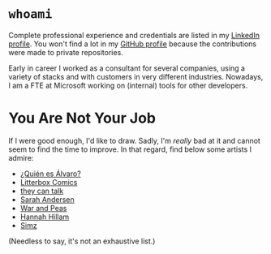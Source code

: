 # `whoami`

Complete professional experience and credentials are listed in my [LinkedIn profile](https://www.linkedin.com/in/hectormmiranda/).
You won't find a lot in my [GitHub profile](https://github.com/Hector-Miranda) because the contributions were made to private repositories.

Early in career I worked as a consultant for several companies, using a variety of stacks and with customers in very different industries.
Nowadays, I am a FTE at Microsoft working on (internal) tools for other developers.

# You Are Not Your Job

If I were good enough, I'd like to draw.
Sadly, I'm _really_ bad at it and cannot seem to find the time to improve.
In that regard, find below some artists I admire:

- [¿Quién es Álvaro?](https://www.instagram.com/quienesalvaro/)
- [Litterbox Comics](https://www.litterboxcomics.com/)
- [they can talk](https://theycantalk.com/)
- [Sarah Andersen](https://sarahcandersen.com/)
- [War and Peas](https://warandpeas.com/)
- [Hannah Hillam](https://hannahhillam.com/)
- [Simz](https://linktr.ee/simz.art)

(Needless to say, it's not an exhaustive list.)
